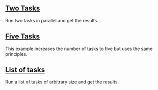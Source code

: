 ## [Two Tasks](FetchTwo.elm)

Run two tasks in parallel and get the results.

## [Five Tasks](FetchFive.elm)

This example increases the number of tasks to five but uses the same principles.

## [List of tasks](FetchList.elm)

Run a list of tasks of arbitrary size and get the results.